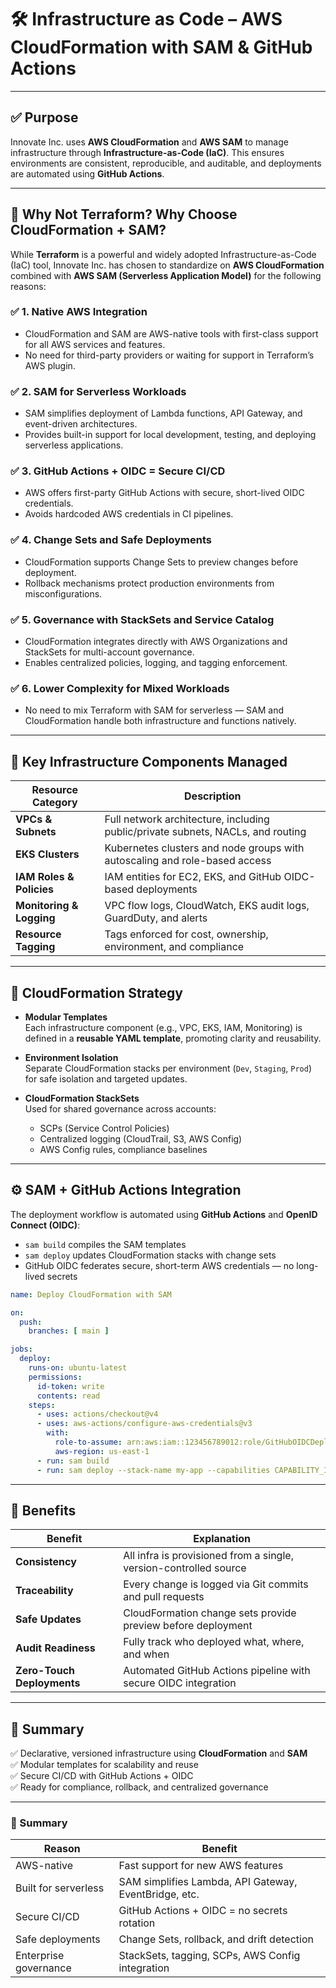 # 🛠️ Infrastructure as Code – AWS CloudFormation with SAM & GitHub Actions

---

## ✅ Purpose

Innovate Inc. uses **AWS CloudFormation** and **AWS SAM** to manage infrastructure through **Infrastructure-as-Code (IaC)**. This ensures environments are consistent, reproducible, and auditable, and deployments are automated using **GitHub Actions**.

---


## 🤔 Why Not Terraform? Why Choose CloudFormation + SAM?

While **Terraform** is a powerful and widely adopted Infrastructure-as-Code (IaC) tool, Innovate Inc. has chosen to standardize on **AWS CloudFormation** combined with **AWS SAM (Serverless Application Model)** for the following reasons:

### ✅ 1. Native AWS Integration
- CloudFormation and SAM are AWS-native tools with first-class support for all AWS services and features.
- No need for third-party providers or waiting for support in Terraform’s AWS plugin.

### ✅ 2. SAM for Serverless Workloads
- SAM simplifies deployment of Lambda functions, API Gateway, and event-driven architectures.
- Provides built-in support for local development, testing, and deploying serverless applications.

### ✅ 3. GitHub Actions + OIDC = Secure CI/CD
- AWS offers first-party GitHub Actions with secure, short-lived OIDC credentials.
- Avoids hardcoded AWS credentials in CI pipelines.

### ✅ 4. Change Sets and Safe Deployments
- CloudFormation supports Change Sets to preview changes before deployment.
- Rollback mechanisms protect production environments from misconfigurations.

### ✅ 5. Governance with StackSets and Service Catalog
- CloudFormation integrates directly with AWS Organizations and StackSets for multi-account governance.
- Enables centralized policies, logging, and tagging enforcement.

### ✅ 6. Lower Complexity for Mixed Workloads
- No need to mix Terraform with SAM for serverless — SAM and CloudFormation handle both infrastructure and functions natively.

---



## 🧱 Key Infrastructure Components Managed

| Resource Category      | Description                                                                 |
|------------------------|-----------------------------------------------------------------------------|
| **VPCs & Subnets**     | Full network architecture, including public/private subnets, NACLs, and routing |
| **EKS Clusters**       | Kubernetes clusters and node groups with autoscaling and role-based access  |
| **IAM Roles & Policies**| IAM entities for EC2, EKS, and GitHub OIDC-based deployments                |
| **Monitoring & Logging**| VPC flow logs, CloudWatch, EKS audit logs, GuardDuty, and alerts            |
| **Resource Tagging**   | Tags enforced for cost, ownership, environment, and compliance               |

---

## 🧩 CloudFormation Strategy

- **Modular Templates**  
  Each infrastructure component (e.g., VPC, EKS, IAM, Monitoring) is defined in a **reusable YAML template**, promoting clarity and reusability.

- **Environment Isolation**  
  Separate CloudFormation stacks per environment (`Dev`, `Staging`, `Prod`) for safe isolation and targeted updates.

- **CloudFormation StackSets**  
  Used for shared governance across accounts:
  - SCPs (Service Control Policies)
  - Centralized logging (CloudTrail, S3, AWS Config)
  - AWS Config rules, compliance baselines

---

## ⚙️ SAM + GitHub Actions Integration

The deployment workflow is automated using **GitHub Actions** and **OpenID Connect (OIDC)**:

- `sam build` compiles the SAM templates
- `sam deploy` updates CloudFormation stacks with change sets
- GitHub OIDC federates secure, short-term AWS credentials — no long-lived secrets

```yaml
name: Deploy CloudFormation with SAM

on:
  push:
    branches: [ main ]

jobs:
  deploy:
    runs-on: ubuntu-latest
    permissions:
      id-token: write
      contents: read
    steps:
      - uses: actions/checkout@v4
      - uses: aws-actions/configure-aws-credentials@v3
        with:
          role-to-assume: arn:aws:iam::123456789012:role/GitHubOIDCDeployRole
          aws-region: us-east-1
      - run: sam build
      - run: sam deploy --stack-name my-app --capabilities CAPABILITY_IAM
```

---

## 🧪 Benefits

| Benefit            | Explanation                                                                 |
|--------------------|-----------------------------------------------------------------------------|
| **Consistency**     | All infra is provisioned from a single, version-controlled source          |
| **Traceability**    | Every change is logged via Git commits and pull requests                   |
| **Safe Updates**    | CloudFormation change sets provide preview before deployment               |
| **Audit Readiness** | Fully track who deployed what, where, and when                             |
| **Zero-Touch Deployments** | Automated GitHub Actions pipeline with secure OIDC integration     |

---

## 📌 Summary

✅ Declarative, versioned infrastructure using **CloudFormation** and **SAM**  
✅ Modular templates for scalability and reuse  
✅ Secure CI/CD with GitHub Actions + OIDC  
✅ Ready for compliance, rollback, and centralized governance  


---

### 📌 Summary

| Reason                          | Benefit                                                   |
|---------------------------------|------------------------------------------------------------|
| AWS-native                      | Fast support for new AWS features                         |
| Built for serverless            | SAM simplifies Lambda, API Gateway, EventBridge, etc.     |
| Secure CI/CD                    | GitHub Actions + OIDC = no secrets rotation               |
| Safe deployments                | Change Sets, rollback, and drift detection                |
| Enterprise governance           | StackSets, tagging, SCPs, AWS Config integration          |
